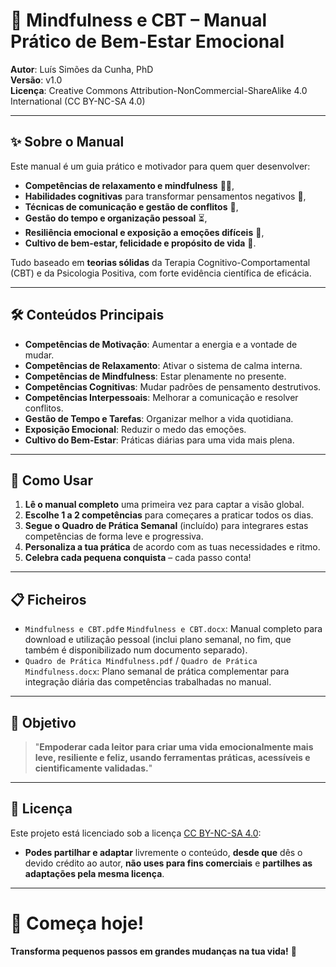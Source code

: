# 📘 Mindfulness e CBT – Manual Prático de Bem-Estar Emocional

**Autor**: Luís Simões da Cunha, PhD  
**Versão**: v1.0  
**Licença**: Creative Commons Attribution-NonCommercial-ShareAlike 4.0 International (CC BY-NC-SA 4.0)

---

## ✨ Sobre o Manual

Este manual é um guia prático e motivador para quem quer desenvolver:
- **Competências de relaxamento e mindfulness** 🧘‍♂️,
- **Habilidades cognitivas** para transformar pensamentos negativos 💬,
- **Técnicas de comunicação e gestão de conflitos** 🤝,
- **Gestão do tempo e organização pessoal** ⏳,
- **Resiliência emocional e exposição a emoções difíceis** 💪,
- **Cultivo de bem-estar, felicidade e propósito de vida** 🌈.

Tudo baseado em **teorias sólidas** da Terapia Cognitivo-Comportamental (CBT) e da Psicologia Positiva, com forte evidência científica de eficácia.

---

## 🛠️ Conteúdos Principais

- **Competências de Motivação**: Aumentar a energia e a vontade de mudar.
- **Competências de Relaxamento**: Ativar o sistema de calma interna.
- **Competências de Mindfulness**: Estar plenamente no presente.
- **Competências Cognitivas**: Mudar padrões de pensamento destrutivos.
- **Competências Interpessoais**: Melhorar a comunicação e resolver conflitos.
- **Gestão de Tempo e Tarefas**: Organizar melhor a vida quotidiana.
- **Exposição Emocional**: Reduzir o medo das emoções.
- **Cultivo do Bem-Estar**: Práticas diárias para uma vida mais plena.

---

## 🚀 Como Usar

1. **Lê o manual completo** uma primeira vez para captar a visão global.
2. **Escolhe 1 a 2 competências** para começares a praticar todos os dias.
3. **Segue o Quadro de Prática Semanal** (incluído) para integrares estas competências de forma leve e progressiva.
4. **Personaliza a tua prática** de acordo com as tuas necessidades e ritmo.
5. **Celebra cada pequena conquista** – cada passo conta!

---

## 📋 Ficheiros

- `Mindfulness e CBT.pdf`e `Mindfulness e CBT.docx`: Manual completo para download e utilização pessoal (inclui plano semanal, no fim, que também é disponibilizado num documento separado).
- `Quadro de Prática Mindfulness.pdf` / `Quadro de Prática Mindfulness.docx`: Plano semanal de prática complementar para integração diária das competências trabalhadas no manual.

---

## 🎯 Objetivo

> "**Empoderar cada leitor para criar uma vida emocionalmente mais leve, resiliente e feliz, usando ferramentas práticas, acessíveis e cientificamente validadas.**"

---

## 📜 Licença

Este projeto está licenciado sob a licença [CC BY-NC-SA 4.0](https://creativecommons.org/licenses/by-nc-sa/4.0/):  
- **Podes partilhar e adaptar** livremente o conteúdo, **desde que** dês o devido crédito ao autor, **não uses para fins comerciais** e **partilhes as adaptações pela mesma licença**.

---

# 🌟 Começa hoje!  
**Transforma pequenos passos em grandes mudanças na tua vida!** 🚀
